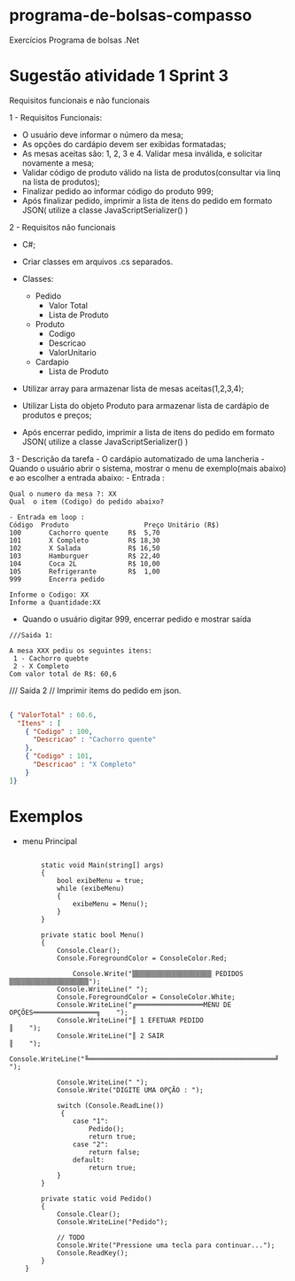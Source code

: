 # programa-de-bolsas-compasso
Exercícios Programa de bolsas .Net

 # Sugestão atividade 1 Sprint 3

Requisitos funcionais e não funcionais

1 - Requisitos Funcionais:

 * O usuário deve informar o número da mesa;
 * As opções do cardápio devem ser exibidas formatadas;
 * As mesas aceitas são: 1, 2, 3 e 4. Validar mesa inválida, e solicitar novamente a mesa;
 * Validar código de produto válido na lista de produtos(consultar via linq na lista de produtos);
 * Finalizar pedido ao informar código do produto 999;
 * Após finalizar pedido, imprimir a lista de itens do pedido em formato JSON( utilize a classe JavaScriptSerializer() )

2 - Requisitos não funcionais

  * C#;
  * Criar classes em arquivos .cs separados.
  * Classes:
    - Pedido
      - Valor Total
      - Lista de Produto
    - Produto
      - Codigo
      - Descricao
      - ValorUnitario      
    - Cardapio
      - Lista de Produto

  * Utilizar array para armazenar lista de mesas aceitas(1,2,3,4);
  * Utilizar Lista do objeto Produto para armazenar lista de cardápio de produtos e preços;
  * Após encerrar pedido, imprimir a lista de itens do pedido em formato JSON( utilize a classe JavaScriptSerializer() )


3 - Descrição da tarefa
    - O cardápio automatizado de uma lancheria
      - Quando o usuário abrir o sistema, mostrar o menu de exemplo(mais abaixo) e ao escolher a entrada abaixo:
      - Entrada :

```
Qual o numero da mesa ?: XX
Qual  o item (Codigo) do pedido abaixo? 

- Entrada em loop :
Código  Produto                   Preço Unitário (R$)
100       Cachorro quente     R$  5,70
101       X Completo          R$ 18,30
102       X Salada            R$ 16,50
103       Hamburguer          R$ 22,40
104       Coca 2L             R$ 10,00
105       Refrigerante        R$  1,00
999       Encerra pedido

Informe o Codigo: XX
Informe a Quantidade:XX

```
- Quando o usuário digitar 999, encerrar pedido e mostrar saída

```
///Saida 1:

A mesa XXX pediu os seguintes itens:
 1 - Cachorro quebte
 2 - X Completo
Com valor total de R$: 60,6

```
/// Saída 2
// Imprimir items do pedido em json. 

```json
          
{ "ValorTotal" : 60.6,
  "Itens" : [
    { "Codigo" : 100,
      "Descricao" : "Cachorro quente"
    },
    { "Codigo" : 101,
      "Descricao" : "X Completo"
    }    
]}

```
# Exemplos

- menu Principal

```
   
        static void Main(string[] args)
        {
            bool exibeMenu = true;
            while (exibeMenu)
            {
                exibeMenu = Menu();
            }
        }

        private static bool Menu()
        {
            Console.Clear();
            Console.ForegroundColor = ConsoleColor.Red;

                Console.Write("▒▒▒▒▒▒▒▒▒▒▒▒▒▒▒▒▒▒▒▒ PEDIDOS ▒▒▒▒▒▒▒▒▒▒▒▒▒▒▒▒▒▒▒▒");
            Console.WriteLine(" ");
            Console.ForegroundColor = ConsoleColor.White;
            Console.WriteLine("╔═════════════════MENU DE OPÇÕES════════════════╗    ");
            Console.WriteLine("║ 1 EFETUAR PEDIDO                              ║    ");
            Console.WriteLine("║ 2 SAIR                                        ║    ");
            Console.WriteLine("╚═══════════════════════════════════════════════╝    ");

            Console.WriteLine(" ");
            Console.Write("DIGITE UMA OPÇÃO : ");
            
            switch (Console.ReadLine())
             {
                case "1":
                    Pedido();
                    return true;
                case "2":
                    return false;
                default:
                    return true;
            }
        }

        private static void Pedido()
        {
            Console.Clear();
            Console.WriteLine("Pedido");

            // TODO
            Console.Write("Pressione uma tecla para continuar...");
            Console.ReadKey();
        } 
    }      

```